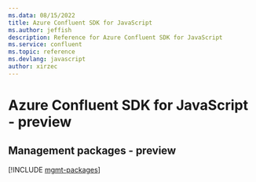 ```yaml
---
ms.data: 08/15/2022
title: Azure Confluent SDK for JavaScript
ms.author: jeffish
description: Reference for Azure Confluent SDK for JavaScript
ms.service: confluent
ms.topic: reference
ms.devlang: javascript
author: xirzec
---
```

# Azure Confluent SDK for JavaScript - preview

## Management packages - preview
[!INCLUDE [mgmt-packages](confluent-mgmt-index.md)]